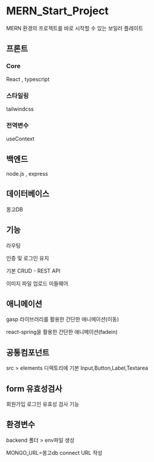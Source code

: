 # MERN_Start_Project
MERN 환경의 프로젝트를 바로 시작할 수 있는 보일러 플레이트

<h2>프론트</h2> 
<h3>Core</h3>
<p>React , typescript</p>

<h3>스타일링</h3>
<p>tailwindcss</p>

<h3>전역변수</h3>
useContext

<h2>백엔드</h2>
<p>node.js , express</p>

<h2>데이터베이스</h2>
<p>몽고DB</p>

<h2>기능</h2>
<p>라우팅</p>
<p>인증 및 로그인 유지</p>
<p>기본 CRUD - REST API</p>
<p>이미지 파일 업로드 미들웨어</p>

<h2>애니메이션</h2>
<p>gasp 라이브러리를 활용한 간단한 애니메이션(이동)</p>
<p>react-spring을 활용한 간단한 애니메이션(fadein)</p>

<h2>공통컴포넌트</h2>
<p>src > elements 디렉토리에 기본 Input,Button,Label,Textarea  </p>

<h2>form 유효성검사</h2>
<p>회원가입 로그인 유효성 검사 기능</p>

<h2>환경변수</h2>
<p>backend 폴더 > env파일 생성</p>
<p>MONGO_URL=몽고db connect URL 작성</p>
